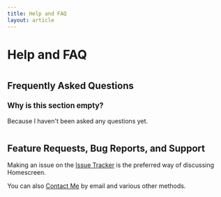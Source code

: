 ```yaml
---
title: Help and FAQ
layout: article
---
```


<style>
	h2:not(:first-child) {
		margin-top: 2em !important;
	}
	h3 {
		font-size: 1.2em !important;
	}
</style>

# Help and FAQ

## Frequently Asked Questions

### Why is this section empty?

Because I haven't been asked any questions yet.


## Feature Requests, Bug Reports, and Support

Making an issue on the
[Issue Tracker](https://gitlab.com/rubenwardy/homescreen/-/issues)
is the preferred way of discussing Homescreen.

You can also [Contact Me](https://rubenwardy.com/content/) by email and various
other methods.
